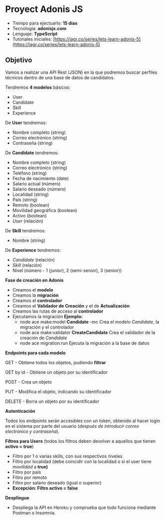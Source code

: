 # Proyect Adonis JS

- Tiempo para ejectuarlo: **15 días**
- Tecnología: **adonisjs.com**
- Lenguaje: **TypeScript**
- Tutoriales iniciales: [https://jagr.co/series/lets-learn-adonis-5](https://jagr.co/series/lets-learn-adonis-5)

## Objetivo

Vamos a realizar una API Rest (JSON) en la que podremos buscar perfiles técnicos dentro de una base de datos de candidatos.

Tendremos **4 modelos** básicos:

- User
- Candidate
- Skill
- Experience

De **User** tendremos:

- Nombre completo (string)
- Correo electrónico (string)
- Contraseña (string)

De **Candidate** tendremos:

- Nombre completo (string)
- Correo electrónico (string)
- Teléfono (string)
- Fecha de nacimiento (date)
- Salario actual (número)
- Salario deseado (número)
- Localidad (string)
- País (string)
- Remoto (boolean)
- Movilidad geográfica (boolean)
- Activo (boolean)
- _User_ (relación)

De **Skill** tendremos:

- Nombre (string)

De **Experience** tendremos:

- _Candidate_ (relación)
- _Skill_ (relación)
- Nivel (número - 1 (junior), 2 (semi-senior), 3 (senior))

**Fase de creación en Adonis**

- Creamos el **modelo**
- Creamos la **migración**
- Creamos el **controlador**
- Creamos el **Validador de Creación** y el de **Actualización**
- Creamos las rutas de acceso al **controlador**
- Ejecutamos la migración
  **Ejemplo:**
  - node ace make:model **Candidate** -mc
    Crea el modelo _Candidate_, la migración y el controlador
  - node ace make:validator **CreateCandidate**
    Crea el validador de la creación de _Candidate_
  - node ace migration:run
    Ejecuta la migración a la base de datos

**Endpoints para cada modelo**

GET - Obtiene todos los objetos, pudiendo **filtrar**

GET by id - Obtiene un objeto por su identificador

POST - Crea un objeto

PUT - Modifica el objeto, indicando su identificador

DELETE - Borra un objeto por su identificador

**Autenticación**

Todos los endpoints serán accesibles con un token, obtenido al hacer login en el sistema por parte del usuario (_después de introducir correo electrónico y contraseña_).

**Filtros para Users** (todos los filtros deben devolver a aquellos que tienen **activo = true**)

- Filtro por 1 o varias skills, con sus respectivos niveles
- Filtro por localidad (debe coincidir con la localidad o si el user tiene _movilidad_ a **true)**
- Filtro por país
- Filtro por remoto
- Filtro por salario deseado (igual o superior)
- **Excepción: Filtro activo = false**

**Despliegue**

- Despliega la API en Heroku y comprueba que todo funciona mediante Postman o Insomnia.
